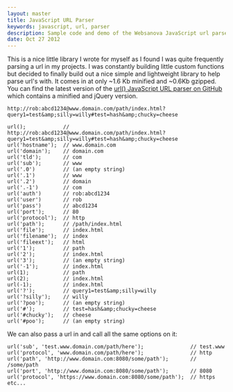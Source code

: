 ```yaml
---
layout: master
title: JavaScript URL Parser
keywords: javascript, url, parser
description: Sample code and demo of the Websanova JavaScript url parser.
date: Oct 27 2012
---
```


This is a nice little library I wrote for myself as I found I was quite frequently parsing a url in my projects.  I was constantly building little custom functions but decided to finally build out a nice simple and lightweight library to help parse url's with.  It comes in at only ~1.6 Kb minified and ~0.6Kb gzipped.  You can find the latest version of the [url() JavaScript URL parser on GitHub](https://github.com/websanova/js-url#url) which contains a minified and jQuery version.

~~~
http://rob:abcd1234@www.domain.com/path/index.html?query1=test&amp;silly=willy#test=hash&amp;chucky=cheese
~~~

~~~
url();            // http://rob:abcd1234@www.domain.com/path/index.html?query1=test&amp;silly=willy#test=hash&amp;chucky=cheese
url('hostname');  // www.domain.com
url('domain');    // domain.com
url('tld');       // com
url('sub');       // www
url('.0')         // (an empty string)
url('.1')         // www
url('.2')         // domain
url('.-1')        // com
url('auth')       // rob:abcd1234
url('user')       // rob
url('pass')       // abcd1234
url('port');      // 80
url('protocol');  // http
url('path');      // /path/index.html
url('file');      // index.html
url('filename');  // index
url('fileext');   // html
url('1');         // path
url('2');         // index.html
url('3');         // (an empty string)
url('-1');        // index.html
url(1);           // path
url(2);           // index.html
url(-1);          // index.html
url('?');         // query1=test&amp;silly=willy
url('?silly');    // willy
url('?poo');      // (an empty string)
url('#');         // test=hash&amp;chucky=cheese
url('#chucky');   // cheese
url('#poo');      // (an empty string)
~~~

We can also pass a url in and call all the same options on it:

~~~
url('sub', 'test.www.domain.com/path/here');               // test.www
url('protocol', 'www.domain.com/path/here');               // http
url('path', 'http://www.domain.com:8080/some/path');       // /some/path
url('port', 'http://www.domain.com:8080/some/path');       // 8080
url('protocol', 'https://www.domain.com:8080/some/path');  // https
etc...
~~~